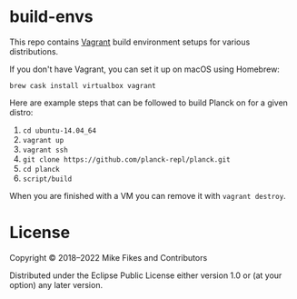 # build-envs

This repo contains [Vagrant](https://www.vagrantup.com) build environment setups for various distributions.

If you don't have Vagrant, you can set it up on macOS using Homebrew:

```
brew cask install virtualbox vagrant
```

Here are example steps that can be followed to build Planck on for a given distro:

1. `cd ubuntu-14.04_64`
2. `vagrant up`
3. `vagrant ssh`
4. `git clone https://github.com/planck-repl/planck.git`
5. `cd planck`
6. `script/build`

When you are finished with a VM you can remove it with `vagrant destroy`.

# License

Copyright © 2018–2022 Mike Fikes and Contributors

Distributed under the Eclipse Public License either version 1.0 or (at your option) any later version.
